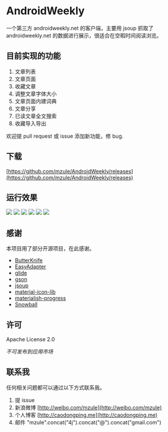 # AndroidWeekly

一个第三方 androidweekly.net 的客户端，主要用 jsoup 抓取了 androidweekly.net 的数据进行展示，很适合在空暇时间阅读浏览。

## 目前实现的功能

1. 文章列表
2. 文章页面
3. 收藏文章
4. 调整文章字体大小
5. 文章页面内建词典
6. 文章分享
7. 已读文章全文搜索
8. 收藏导入导出

欢迎提 pull request 或 issue 添加新功能，修 bug.

## 下载

[https://github.com/mzule/AndroidWeekly/releases](https://github.com/mzule/AndroidWeekly/releases)

## 运行效果

![](https://raw.githubusercontent.com/mzule/AndroidWeekly/master/art/translation.gif)
![](https://raw.githubusercontent.com/mzule/AndroidWeekly/master/art/home.jpg)
![](https://raw.githubusercontent.com/mzule/AndroidWeekly/master/art/favorite.jpg)
![](https://raw.githubusercontent.com/mzule/AndroidWeekly/master/art/issue.jpg)
![](https://raw.githubusercontent.com/mzule/AndroidWeekly/master/art/article.jpg)
![](https://raw.githubusercontent.com/mzule/AndroidWeekly/master/art/search.jpg)

## 感谢

本项目用了部分开源项目，在此感谢。

* [ButterKnife](https://github.com/JakeWharton/butterknife)
* [EasyAdapter](https://github.com/mzule/EasyAdapter)
* [glide](https://github.com/bumptech/glide)
* [gson](https://github.com/google/gson)
* [jsoup](http://jsoup.org/)
* [material-icon-lib](https://github.com/code-mc/material-icon-lib)
* [materialish-progress](https://github.com/pnikosis/materialish-progress)
* [Snowball](http://snowballstem.org/)

## 许可

Apache License  2.0

*不可发布到应用市场*

## 联系我

任何相关问题都可以通过以下方式联系我。

1. 提 issue
1. 新浪微博 [http://weibo.com/mzule](http://weibo.com/mzule)
1. 个人博客 [http://caodongping.me](http://caodongping.me)
1. 邮件 "mzule".concat("4j").concat("@").concat("gmail.com")

